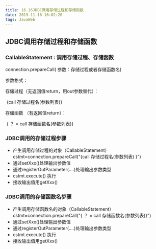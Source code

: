 ```yaml
---
title: 16.16JDBC调用存储过程和存储函数
date: 2019-11-16 16:02:20
tags: JavaWeb
---
```


## JDBC调用存储过程和存储函数

### CallableStatement : 调用存储过程、存储函数

connection.prepareCall( 参数：存储过程或者存储函数名)

参数格式：

存储过程（无返回值return，用out参数替代）：

​	{call   存储过程名(参数列表)}

存储函数  （有返回值return）：

​	{ ？  =  call   存储函数名(参数列表)}

### JDBC调用的存储过程步骤

- 产生调用存储过程的对象（CallableStatement） cstmt=connection.prepareCall("{call   存储过程名(参数列表) }")
- 通过setXxx()处理输出参数值
- 通过registerOutParameter(....)处理输出参数类型
- cstmt.execute() 执行
- 接收输出值用getXxx()

### JDBC调用的存储函数名步骤

- 产生调用存储函数名的对象（CallableStatement） cstmt=connection.prepareCall("{ ？  =  call   存储函数名(参数列表)}")
- 通过setXxx()处理输出参数值
- 通过registerOutParameter(....)处理输出参数类型
- cstmt.execute() 执行
- 接收输出值用getXxx()

